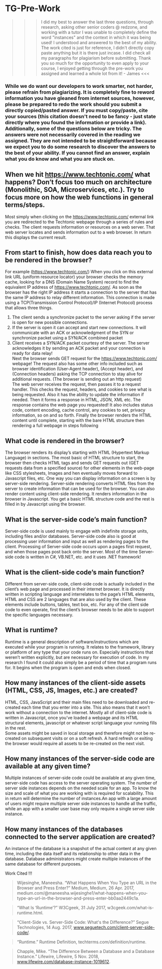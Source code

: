 # TG-Pre-Work

>>>I did my best to answer the last three questions, through research, asking other senior coders @ redzone, and working with a tutor I was unable to completely define the word "instances" and the context in which it was being used! I understood and answered to the best of my ability. The work cited is just for reference, I didn't directly copy paste anything but it is there just incase. I did check all my paragraphs for plagiarism before submitting. Thank you so much for the opportunity to even  apply to your course, I enjoyed getting through the pre-work you assigned and learned a whole lot from it! - James <<<

 


### While we do want our developers to work smarter, not harder, please refrain from plagiarizing.  It is completely fine to reword information you have gleaned from internet sources, however, please be prepared to redo the work should you submit a directly copied/pasted answer.  If you must copy/paste, cite your sources (this citation doesn't need to be fancy - just state directly where you found the information or provide a link).  Additionally, some of the questions below are tricky.  The answers were not necessarily covered in the reading we assigned.  They are not intended to be straightforward because we expect you to do some research to discover the answers to the best of your ability.  If you cannot find an answer, explain what you do know and what you are stuck on.  

## When we hit https://www.techtonic.com/ what happens? Don’t focus too much on architecture (Monolithic, SOA, Microservices, etc.). Try to focus more on how the web functions in general terms/steps.

  Most simply when clicking on the https://www.techtonic.com/ external link you are redirected to the Techtonic webpage through a series of rules and checks. The client requests information or resources on a web server. That web server locates and sends information out to a web browser. In return this displays the current result.


## From start to finish, how does data reach you to be rendered in the browser?

  For example (https://www.techtonic.com/)  When you click on this external link URL (uniform resource locator) your browser checks the memory cache, looking for a DNS (Domain Name System) record to find the equivalent IP address of https://www.techtonic.com/. 
  As soon as the browser has the right IP address it starts a connection to the server that has the same IP address to relay different information. 
This connection is made using a TCP(Transmission Control Protocol)/IP (Internet Protocol) process that allows three things. 
  1. The client sends a synchronize packet to the server asking if the server is open for new possible connections.
  2. If the server is open it can accept and start new connections. It will communicate with an ACK or acknowledgment of the SYN or synchronize packet using a SYN/ACK combined packet 
  3. Client receives a SYN/ACK packet courtesy of the server. The server acknowledges it by sending an ACK packet and your connection is ready for data relay!  
  Next the browser sends GET request for the https://www.techtonic.com/ webpage! The request also has some other info included such as browser identification (User-Agent header), (Accept header), and (Connection headers) asking the TCP connection to stay alive for additional requests. (The browser is sending out an http request)  
  The web server receives the request, then passes it to a request handler. This checks the request, headers, and cookies to see what is being requested. Also it has the ability to update the information if needed. 
  Then it forms a response in HTML, JSON, XML etc. The response contains the web page you requested! It also includes status code, content encoding, cache control, any cookies to set, privacy information, so on and so forth. 
  Finally the browser renders the HTML content until complete, starting with the bare HTML structure then rendering a full webpage in steps following 


## What code is rendered in the browser?

 The browser renders its display’s starting with HTML (Hypertext Markup Language) in sections. The most basic of HTML structure to start, the browser then checks HTML tags and sends GET requests out (GET requests data from a specified source) for other elements in the web-page like CSS stylesheets, Images and hen eventually moves forward to Javascript files, etc.
  One way you can display information on a screen is by server-side rendering. Server-side rendering converts HTML files from the server to create information that can be used for the browser. 
  You can also render content using client-side rendering. It renders information in the browser in Javascript. You get a basic HTML structure code and the rest is filled in by Javascript using the browser.



## What is the server-side code’s main function?

  Server-side code is used mainly to engage with indefinite storage units, including files and/or databases. Server-side code also is good at processing user information and input as well as rendering pages to the client. Processing of Server-side code occurs upon a pages first request, and when those pages post back onto the server. Most of the time Server-side code is written in C#, VB.NET, etc. and it uses .NET framework!


## What is the client-side code’s main function?

  Different from server-side code, client-side code is actually included in the client’s web page and processed in their internet browser. It is directly written in scripting language and interrelates to the page’s HTML elements, HTML and CSS  are 2 languages that are also used by the client. These elements include buttons, tables, text box, etc. For any of the client side code to even operate, first the client’s browser needs to be able to support the specific languages necessary. 


## What is runtime?

  Runtime is a general description of software/instructions which are executed while your program is running. It relates to the framework, library or platform of any type that your code runs on. Especially instructions that weren’t written explicitly, but are necessary for execution of code. 
  In my research I found it could also simply be a period of time that a program runs for. It begins when the program is open and ends when closed.


## How many instances of the client-side assets (HTML, CSS, JS, Images, etc.) are created?

  HTML, CSS,  JavaScript and their main files need to be downloaded and re-created each time that you enter into a site. This also means that it won’t work without a connection to the internet. Mostly all of client-side code is written in Javascript, once you’ve loaded a webpage and its HTML structural elements, javascript or whatever script language your running fills in the rest.  
  Some assets might be saved in local storage and therefore might not be re-created on subsequent visits or on a soft refresh. A hard refresh or exiting the browser would require all assets to be re-created on the next visit.


## How many instances of the server-side code are available at any given time?

  Multiple instances of server-side code could be available at any given time, server-side code has access to the server operating system. The number of server side instances depends on the needed scale for an app. To know the size and scale of what you are working with is required for scalability. 
  This in return will determine the number of instances.An app with a large amount of users might require multiple server side instances to handle all the traffic, while an app with a smaller user base may only require a single server side instance. 



## How many instances of the databases connected to the server application are created?

An instance of the database is a snapshot of the actual content at any given time, including the data itself and its relationship to other data in the database. Database administrators might create multiple instances of the same database for different purposes.

Work Cited !!!

>	Wijesinghe, Maneesha. “What Happens When You Type an URL in the Browser and Press Enter?” Medium, Medium, 26 Apr. 2017, medium.com/@maneesha.wijesinghe1/what-happens-when-you-type-an-url-in-the-browser-and-press-enter-bb0aa2449c1a.

>	“What Is ‘Runtime’?” W3Cgeek, 31 July 2017, w3cgeek.com/what-is-runtime.html.

>	 “Client-Side vs. Server-Side Code: What's the Difference?” Segue Technologies, 14 Aug. 2017, www.seguetech.com/client-server-side-code/.

>	“Runtime.” Runtime Definition, techterms.com/definition/runtime.

> 	Chapple, Mike. “The Difference Between a Database and a Database Instance.” Lifewire, Lifewire, 5 Nov. 2018, www.lifewire.com/database-instance-1019612.




